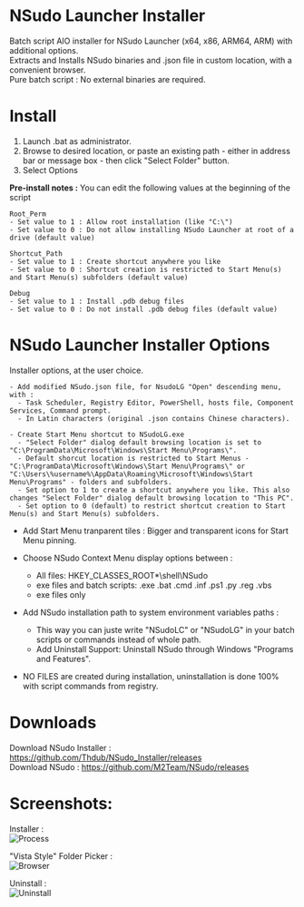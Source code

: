 # NSudo Launcher Installer  
Batch script AIO installer for NSudo Launcher (x64, x86, ARM64, ARM) with additional options.  
Extracts and Installs NSudo binaries and .json file in custom location, with a convenient browser.  
Pure batch script : No external binaries are required.  

# Install  
1. Launch .bat as administrator.  
2. Browse to desired location, or paste an existing path - either in address bar or message box - then click "Select Folder" button.  
3. Select Options  

**Pre-install notes :** You can edit the following values at the beginning of the script  
```
Root_Perm
- Set value to 1 : Allow root installation (like "C:\")  
- Set value to 0 : Do not allow installing NSudo Launcher at root of a drive (default value)  
```
```
Shortcut_Path
- Set value to 1 : Create shortcut anywhere you like  
- Set value to 0 : Shortcut creation is restricted to Start Menu(s) and Start Menu(s) subfolders (default value)  
```
```
Debug
- Set value to 1 : Install .pdb debug files 
- Set value to 0 : Do not install .pdb debug files (default value)  
```
# NSudo Launcher Installer Options  
Installer options, at the user choice.  

    - Add modified NSudo.json file, for NsudoLG "Open" descending menu, with :
      - Task Scheduler, Registry Editor, PowerShell, hosts file, Component Services, Command prompt.
      - In Latin characters (original .json contains Chinese characters).
    
    - Create Start Menu shortcut to NSudoLG.exe
      - "Select Folder" dialog default browsing location is set to "C:\ProgramData\Microsoft\Windows\Start Menu\Programs\".
      - Default shorcut location is restricted to Start Menus - "C:\ProgramData\Microsoft\Windows\Start Menu\Programs\" or "C:\Users\%username%\AppData\Roaming\Microsoft\Windows\Start Menu\Programs" - folders and subfolders.  
      - Set option to 1 to create a shortcut anywhere you like. This also changes "Select Folder" dialog default browsing location to "This PC".
      - Set option to 0 (default) to restrict shortcut creation to Start Menu(s) and Start Menu(s) subfolders.  
    
   - Add Start Menu tranparent tiles : Bigger and transparent icons for Start Menu pinning.  
    
   - Choose NSudo Context Menu display options between :  
      - All files: HKEY_CLASSES_ROOT\*\shell\NSudo  
      - exe files and batch scripts: .exe  .bat  .cmd  .inf  .ps1  .py  .reg  .vbs  
      - exe files only  
    
   - Add NSudo installation path to system environment variables paths :  
      - This way you can juste write "NSudoLC" or "NSudoLG" in your batch scripts or commands instead of whole path.  
      - Add Uninstall Support: Uninstall NSudo through Windows "Programs and Features".  
    
   - NO FILES are created during installation, uninstallation is done 100% with script commands from registry.  

# Downloads  
Download NSudo Installer : https://github.com/Thdub/NSudo_Installer/releases  
Download NSudo : https://github.com/M2Team/NSudo/releases  

# Screenshots:
Installer :  
![Process](http://u.cubeupload.com/qrP722m4/45kw47.png)  

"Vista Style" Folder Picker :  
![Browser](http://u.cubeupload.com/qrP722m4/eL3rPi.png)

Uninstall :  
![Uninstall](http://u.cubeupload.com/qrP722m4/kHc5w6.png)
